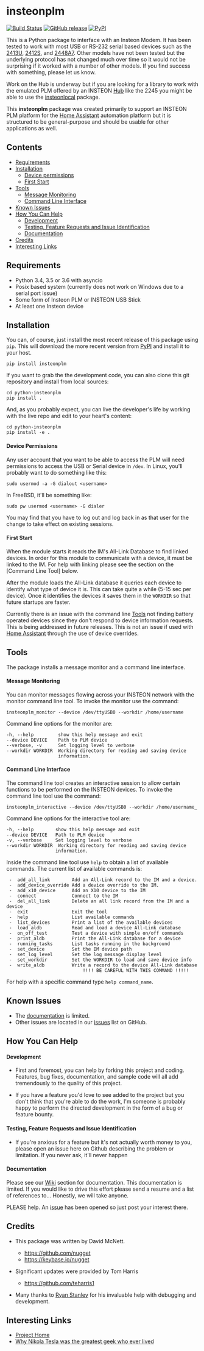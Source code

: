 # insteonplm

[![Build Status](https://travis-ci.org/nugget/python-insteonplm.svg?branch=master)](https://travis-ci.org/nugget/python-insteonplm)
[![GitHub release](https://img.shields.io/github/release/nugget/python-insteonplm.svg)](https://github.com/nugget/python-insteonplm/releases)
[![PyPI](https://img.shields.io/pypi/v/insteonplm.svg)](https://pypi.python.org/pypi/insteonplm)


This is a Python package to interface with an Insteon Modem. It has been tested
to work with most USB or RS-232 serial based devices such as the [2413U],
[2412S], and [2448A7].  Other models have not been tested but the underlying
protocol has not changed much over time so it would not be surprising if it
worked with a number of other models. If you find success with something,
please let us know.

Work on the Hub is underway but if you are looking for a library to work with
the emulated PLM offered by an INSTEON [Hub] like the 2245 you might be able to
use the [insteonlocal] package.

This **insteonplm** package was created primarily to support an INSTEON PLM
platform for the [Home Assistant] automation platform but it is structured
to be general-purpose and should be usable for other applications as well.

[Home Assistant]: https://home-assistant.io/
[2413U]: https://www.insteon.com/powerlinc-modem-usb
[2412S]: https://www.insteon.com/powerlinc-modem-serial
[2448A7]: http://www.insteon.com/usb-wireless-adapter
[Hub]: https://www.insteon.com/which-hub-are-you
[insteonlocal]: https://github.com/phareous/insteonlocal

## Contents
- [Requirements]
- [Installation]
    - [Device permissions]
    - [First Start]
- [Tools]
    - [Message Monitoring]
    - [Command Line Interface]
- [Known Issues]
- [How You Can Help]
    - [Development]
    - [Testing, Feature Requests and Issue Identification]
    - [Documentation]
- [Credits]
- [Interesting Links]

[Requirements]:#requirements
[Installation]:#installation
[Device permissions]:#device-permissions
[First Start]:#first-start
[Tools]:#tools
[Message Monitoring]:#message-monitoring
[Command Line Interface]:#command-line-interface
[Known Issues]:#known-issues
[How You Can Help]:#how-you-can-help
[Development]:#development
[Testing, Feature Requests and Issue Identification]:#testing-feature-requests-and-issue-identification
[Documentation]:#documentation
[Credits]:#credits
[Interesting Links]:#interesting-links

## Requirements

- Python 3.4, 3.5 or 3.6 with asyncio
- Posix based system (currently does not work on Windows due to a serial port issue)
- Some form of Insteon PLM or INSTEON USB Stick
- At least one Insteon device

## Installation

You can, of course, just install the most recent release of this package using
`pip`.  This will download the more recent version from [PyPI] and install it
to your host.

[PyPI]: https://pypi.python.org/pypi/insteonplm

    pip install insteonplm

If you want to grab the the development code, you can also clone this git
repository and install from local sources:

	cd python-insteonplm
    pip install .

And, as you probably expect, you can live the developer's life by working with
the live repo and edit to your heart's content:

    cd python-insteonplm
	pip install -e .

#### Device Permissions

Any user account that you want to be able to access the PLM will need
permissions to access the USB or Serial device in `/dev`.  In Linux, you'll
probably want to do something like this:

    sudo usermod -a -G dialout <username>

In FreeBSD, it'll be something like:

	sudo pw usermod <username> -G dialer

You may find that you have to log out and log back in as that user for the
change to take effect on existing sessions.

#### First Start

When the module starts it reads the IM's All-Link Database to find linked
devices. In order for this module to communicate with a device, it must be
linked to the IM. For help with linking please see the section on the
[Command Line Tool] below.

After the module loads the All-Link database it queries each device to identify
what type of device it is. This can take quite a while (5-15 sec per
device). Once it identifies the devices it saves them in the `WORKDIR` so that
future startups are faster. 

Currently there is an issue with the command line [Tools] not finding battery
operated devices since they don't respond to device information requests.
This is being addressed in future releases. This is not an issue if used with 
[Home Assistant] through the use of device overrides.

## Tools

The package installs a message monitor and a command line interface.   

#### Message Monitoring

You can monitor messages flowing across your INSTEON network with the monitor
command line tool. To invoke the monitor use the command:

    insteonplm_monitor --device /dev/ttyUSB0 --workdir /home/username

Command line options for the monitor are:

    -h, --help         show this help message and exit
    --device DEVICE    Path to PLM device
    --verbose, -v      Set logging level to verbose
    --workdir WORKDIR  Working directory for reading and saving device
                       information.

#### Command Line Interface

The command line tool creates an interactive session to allow certain functions
to be performed on the INSTEON devices. To invoke the command line tool use the
command:

    insteonplm_interactive --device /dev/ttyUSB0 --workdir /home/username_

Command line options for the interactive tool are:

    -h, --help        show this help message and exit
    --device DEVICE   Path to PLM device
    -v, --verbose     Set logging level to verbose
    --workdir WORKDIR  Working directory for reading and saving device
                      information.

Inside the command line tool use `help` to obtain a list of available commands.
The current list of available commands is:
```
 -  add_all_link        Add an All-Link record to the IM and a device.
 -  add_device_override Add a device override to the IM.
 -  add_x10_device      Add an X10 device to the IM
 -  connect             Connect to the IM
 -  del_all_link        Delete an all link record from the IM and a device
 -  exit                Exit the tool
 -  help                List available commands
 -  list_devices        Print a list of the available devices
 -  load_aldb           Read and load a device All-Link database
 -  on_off_test         Test a device with simple on/off commands
 -  print_aldb          Print the All-Link database for a device
 -  running_tasks       List tasks running in the background
 -  set_device          Set the IM device path
 -  set_log_level       Set the log message display level
 -  set_workdir         Set the WORKDIR to load and save device info
 -  write_aldb          Write a record to the device All-Link database
                            !!!! BE CAREFUL WITH THIS COMMAND !!!!!
```

For help with a specific command type `help command_name`.

## Known Issues

- The [documentation](https://github.com/nugget/python-insteonplm/wiki) is limited.
- Other issues are located in our [issues] list on GitHub.

[issues]: https://github.com/nugget/python-insteonplm/issues

## How You Can Help

#### Development

- First and foremost, you can help by forking this project and coding.  Features,
  bug fixes, documentation, and sample code will all add tremendously to the
  quality of this project.

- If you have a feature you'd love to see added to the project but you don't
  think that you're able to do the work, I'm someone is probably happy to
  perform the directed development in the form of a bug or feature bounty.

#### Testing, Feature Requests and Issue Identification

- If you're anxious for a feature but it's not actually worth money to you,
  please open an issue here on Github describing the problem or limitation.  If
  you never ask, it'll never happen

#### Documentation

Please see our [Wiki](https://github.com/nugget/python-insteonplm/wiki)
section for documentation. This documentation is limited. If
you would like to drive this effort please send a resume and a list of references
to... Honestly, we will take anyone.

PLEASE help. An [issue](https://github.com/nugget/python-insteonplm/issues/23)
has been opened so just post your interest there.

## Credits

- This package was written by David McNett.
  - https://github.com/nugget
  - https://keybase.io/nugget

- Significant updates were provided by Tom Harris
  - https://github.com/teharris1

- Many thanks to [Ryan Stanley](https://github.com/rstanley75) for his
  invaluable help with debugging and development.

## Interesting Links

- [Project Home](https://github.com/nugget/python-insteonplm)
- [Why Nikola Tesla was the greatest geek who ever lived](http://theoatmeal.com/comics/tesla)
